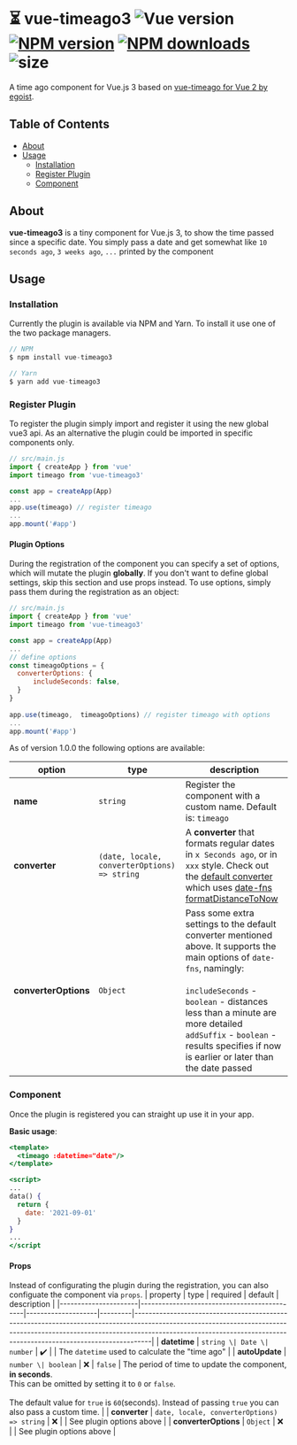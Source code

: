 # ⏳ vue-timeago3 ![Vue version](https://img.shields.io/badge/vue-3.2.6-brightgreen.svg) [![NPM version](https://img.shields.io/npm/v/vue-timeago3.svg)](https://npmjs.com/package/vue-timeago) [![NPM downloads](https://img.shields.io/npm/dm/vue-timeago3.svg)](https://npmjs.com/package/vue-timeago) ![size](https://img.shields.io/bundlephobia/min/vue-timeago3)

A time ago component for Vue.js 3 based on [vue-timeago for Vue 2 by egoist](https://github.com/egoist/vue-timeago).

## Table of Contents
- [About](#sectionAbout)
- [Usage](#sectionUsage)
  - [Installation](#sectionInstall)
  - [Register Plugin](#sectionRegister)
  - [Component](#sectionComponent)

## About
<a name="sectionAbout"/>

**vue-timeago3** is a tiny component for Vue.js 3, to show the time passed since a specific date. You simply pass a date and get somewhat like `10 seconds ago`, `3 weeks ago`, `...` printed by the component

## Usage
<a name="sectionUsage"/>

### Installation
<a name="sectionInstall"/>
Currently the plugin is available via NPM and Yarn. To install it use one of the two package managers.

```javascript
// NPM
$ npm install vue-timeago3

// Yarn
$ yarn add vue-timeago3
```

### Register Plugin
To register the plugin simply import and register it using the new global vue3 api. As an alternative the plugin could be imported in specific components only.

<a name="sectionRegister"/>

```javascript
// src/main.js
import { createApp } from 'vue'
import timeago from 'vue-timeago3'

const app = createApp(App)
...
app.use(timeago) // register timeago
...
app.mount('#app')
```

#### Plugin Options
During the registration of the component you can specify a set of options, which will mutate the plugin **globally**. If you don't want to define global settings, skip this section and use props instead. To use options, simply pass them during the registration as an object:

```javascript
// src/main.js
import { createApp } from 'vue'
import timeago from 'vue-timeago3'

const app = createApp(App)
...
// define options
const timeagoOptions = {
  converterOptions: {
      includeSeconds: false,
  }
}  
  
app.use(timeago,  timeagoOptions) // register timeago with options
...
app.mount('#app')
```
As of version 1.0.0 the following options are available: 

| option               | type                                         | description                                                                                                                                                                                                                                                                                                            |
|----------------------|----------------------------------------------|------------------------------------------------------------------------------------------------------------------------------------------------------------------------------------------------------------------------------------------------------------------------------------------------------------------------|
| **name**             | `string`                                     | Register the component with a custom name. Default is: `timeago`                                                                                                                                                                                                                                                       |
| **converter**        | `(date, locale, converterOptions) => string` | A **converter** that formats regular dates in `x Seconds ago`, or in `xxx` style. Check out the [default converter](ahttps://github.com/MrDeerly/vue-timeago3/blob/master/src/converter.js) which uses [date-fns formatDistanceToNow](https://date-fns.org/v2.24.0/docs/formatDistanceToNow)                           |
| **converterOptions** | `Object`                                     | Pass some extra settings to the default converter mentioned above. It supports the main options of `date-fns`, namingly:   <br/><br/>  `includeSeconds` - `boolean` - distances less than a minute are more detailed </br> `addSuffix` - `boolean` - results specifies if now is earlier or later than the date passed |

### Component
<a name="sectionComponent"/>

Once the plugin is registered you can straight up use it in your app.

**Basic usage**: 
```jsx
<template>
  <timeago :datetime="date"/>
</template>

<script>
...
data() {
  return {
    date: '2021-09-01'
  }
}
...
</script
```
#### Props
Instead of configurating the plugin during the registration, you can also configuate the component via `props`.
| property             | type                                        | required           | default | description                                                                                                                                                                                                                                   |
|----------------------|---------------------------------------------|--------------------|---------|-----------------------------------------------------------------------------------------------------------------------------------------------------------------------------------------------------------------------------------------------|
| **datetime**         | `string \| Date \| number`                  | :heavy_check_mark: |         | The `datetime` used to calculate the "time ago"                                                                                                                                                                                               |
| **autoUpdate**       | `number \| boolean`                         |         :x:        | `false` | The period of time to update the component, **in seconds**. <br/> This can be omitted by setting it to `0` or `false`. <br/> <br/>  The default value for `true` is `60`(seconds). Instead of passing `true` you can also pass a custom time. |
| **converter**        | `date, locale, converterOptions) => string` |         :x:        |         | See plugin options above                                                                                                                                                                                                                      |
| **converterOptions** | `Object`                                    |         :x:        |         | See plugin options above                                                                                                                                                                                                                      |
